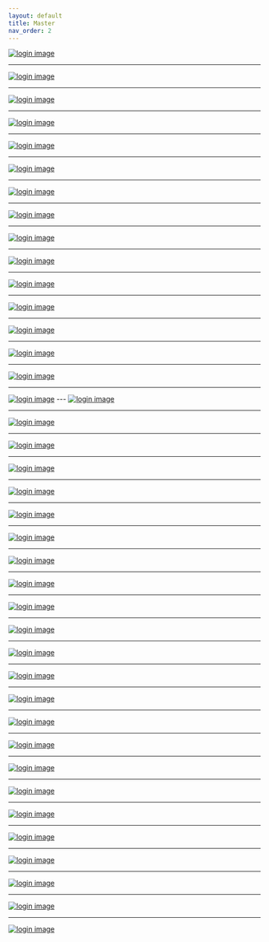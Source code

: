 ```yaml
---
layout: default
title: Master
nav_order: 2
---
```



<a href="/img/Master1.PNG" target="_blank">
<img src="/img/Master1.PNG" alt="login image"></a> <br>

---

<a href="/img/Master2.PNG" target="_blank">
<img src="/img/Master2.PNG" alt="login image"></a>

---

<a href="/img/Master3.PNG" target="_blank">
<img src="/img/Master3.PNG" alt="login image"></a>

---

<a href="/img/Master4.PNG" target="_blank">
<img src="/img/Master4.PNG" alt="login image"></a>

---

<a href="/img/Master5.PNG" target="_blank">
<img src="/img/Master5.PNG" alt="login image"></a>

---

<a href="/img/Master6.PNG" target="_blank">
<img src="/img/Master6.PNG" alt="login image"></a>

---

<a href="/img/Master7.PNG" target="_blank">
<img src="/img/Master7.PNG" alt="login image"></a>

---

<a href="/img/Master8.PNG" target="_blank">
<img src="/img/Master8.PNG" alt="login image"></a>

---

<a href="/img/Master9.PNG" target="_blank">
<img src="/img/Master9.PNG" alt="login image"></a>

---

<a href="/img/Master10.PNG" target="_blank">
<img src="/img/Master10.PNG" alt="login image"></a>

---

<a href="/img/Master11.PNG" target="_blank">
<img src="/img/Master11.PNG" alt="login image"></a>

---

<a href="/img/Master12.PNG" target="_blank">
<img src="/img/Master12.PNG" alt="login image"></a>

---

<a href="/img/Master13.PNG" target="_blank">
<img src="/img/Master13.PNG" alt="login image"></a>

---

<a href="/img/Master14.PNG" target="_blank">
<img src="/img/Master14.PNG" alt="login image"></a>

---

<a href="/img/Master15.PNG" target="_blank">
<img src="/img/Master15.PNG" alt="login image"></a>

---

<a href="/img/Master16.PNG" target="_blank">
<img src="/img/Master16.PNG" alt="login image"></a>
---

<a href="/img/Master17.PNG" target="_blank">
<img src="/img/Master17.PNG" alt="login image"></a>

---
<a href="/img/Master18.PNG" target="_blank">
<img src="/img/Master18.PNG" alt="login image"></a>

---
<a href="/img/Master19.PNG" target="_blank">
<img src="/img/Master19.PNG" alt="login image"></a>

---

<a href="/img/Master20.PNG" target="_blank">
<img src="/img/Master20.PNG" alt="login image"></a>

---
<a href="/img/Master21.PNG" target="_blank">
<img src="/img/Master21.PNG" alt="login image"></a>

---

<a href="/img/Master22.PNG" target="_blank">
<img src="/img/Master22.PNG" alt="login image"></a>

---

<a href="/img/Master23.PNG" target="_blank">
<img src="/img/Master23.PNG" alt="login image"></a>

---

<a href="/img/Master24.PNG" target="_blank">
<img src="/img/Master24.PNG" alt="login image"></a>

---

<a href="/img/Master25.PNG" target="_blank">
<img src="/img/Master25.PNG" alt="login image"></a>

---

<a href="/img/Master26.PNG" target="_blank">
<img src="/img/Master26.PNG" alt="login image"></a>

---

<a href="/img/Master27.PNG" target="_blank">
<img src="/img/Master27.PNG" alt="login image"></a>

---

<a href="/img/Master28.PNG" target="_blank">
<img src="/img/Master28.PNG" alt="login image"></a>

---

<a href="/img/Master29.PNG" target="_blank">
<img src="/img/Master29.PNG" alt="login image"></a>

---

<a href="/img/Master30.PNG" target="_blank">
<img src="/img/Master30.PNG" alt="login image"></a>

---

<a href="/img/Master31.PNG" target="_blank">
<img src="/img/Master31.PNG" alt="login image"></a>

---

<a href="/img/Master32.PNG" target="_blank">
<img src="/img/Master32.PNG" alt="login image"></a>

---
<a href="/img/Master33.PNG" target="_blank">
<img src="/img/Master33.PNG" alt="login image"></a>

---
<a href="/img/Master34.PNG" target="_blank">
<img src="/img/Master34.PNG" alt="login image"></a>

---
<a href="/img/Master35.PNG" target="_blank">
<img src="/img/Master35.PNG" alt="login image"></a>

---
<a href="/img/Master36.PNG" target="_blank">
<img src="/img/Master36.PNG" alt="login image"></a>

---
<a href="/img/Master37.PNG" target="_blank">
<img src="/img/Master37.PNG" alt="login image"></a>

---
<a href="/img/Master38.PNG" target="_blank">
<img src="/img/Master38.PNG" alt="login image"></a>

---
<a href="/img/Master39.PNG" target="_blank">
<img src="/img/Master39.PNG" alt="login image"></a>

---

<a href="/img/Master40.PNG" target="_blank">
<img src="/img/Master40.PNG" alt="login image"></a>





